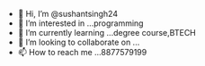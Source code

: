 - 👋 Hi, I’m @sushantsingh24
- 👀 I’m interested in ...programming
- 🌱 I’m currently learning ...degree course,BTECH
- 💞️ I’m looking to collaborate on ...
- 📫 How to reach me ...8877579199

<!---
sushantsingh24/sushantsingh24 is a ✨ special ✨ repository because its `README.md` (this file) appears on your GitHub profile.
You can click the Preview link to take a look at your changes.
--->
